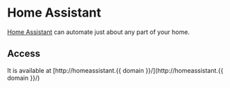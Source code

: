 # Home Assistant

[Home Assistant](https://www.home-assistant.io/) can automate just about any part of your home.

## Access

It is available at [http://homeassistant.{{ domain }}/](http://homeassistant.{{ domain }}/)